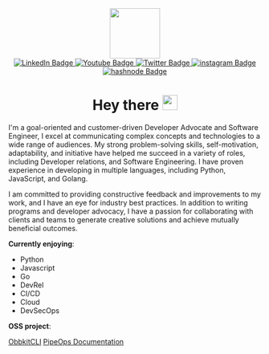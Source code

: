 <div id="header" align="center">
  <img src="https://media.giphy.com/media/M9gbBd9nbDrOTu1Mqx/giphy.gif" width="100"/>
  <div id="badges align="center"">
    <a href="https://www.linkedin.com/in/AdeboyeDN/">
      <img src="https://img.shields.io/badge/LinkedIn-blue?style=for-the-badge&logo=linkedin&logoColor=white" alt="LinkedIn Badge"/>
    </a>
    <a href="https://www.youtube.com/channel/UCVg717EmBOiN1V2m0YeIYCA">
      <img src="https://img.shields.io/badge/YouTube-red?style=for-the-badge&logo=youtube&logoColor=white" alt="Youtube Badge"/>
    </a>
    <a href="https://twitter.com/adeboyedn">
      <img src="https://img.shields.io/badge/Twitter-blue?style=for-the-badge&logo=twitter&logoColor=white" alt="Twitter Badge"/>
    </a>
    <a href="https://www.instagram.com/adeboyedn/">
      <img src="https://img.shields.io/badge/instagram-red?style=for-the-badge&logo=instagram&logoColor=white" alt="instagram Badge"/>
    </a>
    <a href="https://adeboyedn.hashnode.dev/">
      <img src="https://img.shields.io/badge/hashnode-blue?style=for-the-badge&logo=hashode&logoColor=white" alt="hashnode Badge"/>
    </a>
  </div>
  <img src="https://komarev.com/ghpvc/?username=AdeboyeDN&style=flat-square&color=blue" alt=""/>
  <h1>
    Hey there
    <img src="https://media.giphy.com/media/hvRJCLFzcasrR4ia7z/giphy.gif" width="30px"/>
  </h1>
</div>

I'm a goal-oriented and customer-driven Developer Advocate and Software Engineer, I excel at communicating complex concepts and technologies to a wide range of audiences. My strong problem-solving skills, self-motivation, adaptability, and initiative have helped me succeed in a variety of roles, including Developer relations, and Software Engineering. I have proven experience in developing in multiple languages, including Python, JavaScript, and Golang.

I am committed to providing constructive feedback and improvements to my work, and I have an eye for industry best practices. In addition to writing programs and developer advocacy, I have a passion for collaborating with clients and teams to generate creative solutions and achieve mutually beneficial outcomes.

**Currently enjoying**:

<ul>
  <li>Python</li>
  <li>Javascript</li>
  <li>Go</li>
  <li>DevRel</li>
  <li>CI/CD</li>
  <li>Cloud</li>
  <li>DevSecOps</li>
</ul>  

**OSS project**:


[ObbkitCLI](https://github.com/Onboardbase/obbkit/)
[PipeOps Documentation](https://github.com/PipeOpsHQ/pipeops-documentation)


